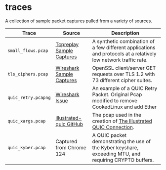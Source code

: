 # traces

A collection of sample packet captures pulled from a variety of sources. 

| Trace              | Source                                                                                                      | Description                                                                                                     |
|--------------------|-------------------------------------------------------------------------------------------------------------|-----------------------------------------------------------------------------------------------------------------|
| `small_flows.pcap` | [Tcpreplay Sample Captures](https://tcpreplay.appneta.com/wiki/captures.html)                               | A synthetic combination of a few different applications and protocols at a relatively low network traffic rate. |
| `tls_ciphers.pcap` | [Wireshark Sample Captures](https://wiki.wireshark.org/SampleCaptures)                                      | OpenSSL client/server GET requests over TLS 1.2 with 73 different cipher suites.                                |
| `quic_retry.pcapng`| [Wireshark Issue](https://gitlab.com/wireshark/wireshark/-/issues/18757)                                    | An example of a QUIC Retry Packet. Original Pcap modified to remove CookedLinux and add Ether                   |
| `quic_xargs.pcap`  | [illustrated-quic GitHub](https://github.com/syncsynchalt/illustrated-quic/blob/main/captures/capture.pcap) | The pcap used in the creation of [The Illustrated QUIC Connection](https://quic.xargs.org).                     |
| `quic_kyber.pcap`  | Captured from Chrome 124                                                                                    | A QUIC packet demonstrating the use of the Kyber keyshare, exceeding MTU, and requiring CRYPTO buffers.         |
